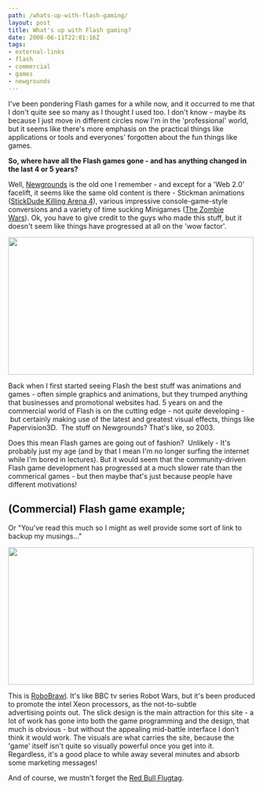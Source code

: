 ```yaml
---
path: /whats-up-with-flash-gaming/
layout: post
title: What's up with Flash gaming?
date: 2008-06-11T22:01:16Z
tags:
- external-links
- flash
- commercial
- games
- newgrounds
---
```


I've been pondering Flash games for a while now, and it occurred to me that I don't quite see so many as I thought I used too. I don't know - maybe its because I just move in different circles now I'm in the 'professional' world, but it seems like there's more emphasis on the practical things like applications or tools and everyones' forgotten about the fun things like games.

<strong>So, where have all the Flash games gone - and has anything changed in the last 4 or 5 years?</strong>

Well, <a href="http://www.newgrounds.com/">Newgrounds</a> is the old one I remember - and except for a 'Web 2.0' facelift, it seems like the same old content is there - Stickman animations (<a href="http://www.newgrounds.com/portal/view/441748" target="_blank">StickDude Killing Arena 4</a>), various impressive console-game-style conversions and a variety of time sucking Minigames (<a href="http://www.newgrounds.com/portal/view/430190" target="_blank">The Zombie Wars</a>). Ok, you have to give credit to the guys who made this stuff, but it doesn't seem like things have progressed at all on the 'wow factor'.

<a href="None"><img class="alignnone size-full wp-image-249" title="newgrounds" src="/content/images/2008/06/newgrounds.jpg" alt="" width="500" height="280" /></a>

<!--more-->Back when I first started seeing Flash the best stuff was animations and games - often simple graphics and animations, but they trumped anything that businesses and promotional websites had. 5 years on and the commercial world of Flash is on the cutting edge - not <em>quite</em> developing - but certainly making use of the latest and greatest visual effects, things like Papervision3D.  The stuff on Newgrounds? That's like, so 2003.

Does this mean Flash games are going out of fashion?  Unlikely - It's probably just my age (and by that I mean I'm no longer surfing the internet while I'm bored in lectures). But it would seem that the community-driven Flash game development has progressed at a much slower rate than the commerical games - but then maybe that's just because people have different motivations!
<h2>(Commercial) Flash game example;</h2>
Or "You've read this much so I might as well provide some sort of link to backup my musings..."

<a href="None"><img class="alignnone size-full wp-image-250" title="robobrawl" src="/content/images/2008/06/robobrawl.jpg" alt="" width="500" height="280" /></a><a href="None"></a>

This is <a href="http://www.robobrawl.com/">RoboBrawl</a>. It's like BBC tv series Robot Wars, but it's been produced to promote the intel Xeon processors, as the not-to-subtle advertising points out. The slick design is the main attraction for this site - a lot of work has gone into both the game programming and the design, that much is obvious - but without the appealing mid-battle interface I don't think it would work. The visuals are what carries the site, because the 'game' itself isn't quite so visually powerful once you get into it.  Regardless, it's a good place to while away several minutes and absorb some marketing messages!

And of course, we mustn't forget the <a href="http://www.psyked.co.uk/external-links/red-bull-flugtag.htm">Red Bull Flugtag</a>.